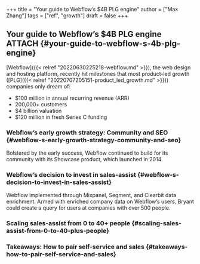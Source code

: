 +++
title = "Your guide to Webflow’s $4B PLG engine"
author = ["Max Zhang"]
tags = ["ref", "growth"]
draft = false
+++

## Your guide to Webflow’s $4B PLG engine <span class="tag"><span class="ATTACH">ATTACH</span></span> {#your-guide-to-webflow-s-4b-plg-engine}

[Webflow]({{< relref "20220630225218-webflow.md" >}}), the web design and hosting platform, recently hit milestones that most product-led growth ([PLG]({{< relref "20220707205151-product_led_growth.md" >}})) companies only dream of:

-   $100 million in annual recurring revenue (ARR)
-   200,000+ customers
-   $4 billion valuation
-   $120 million in fresh Series C funding


### Webflow’s early growth strategy: Community and SEO {#webflow-s-early-growth-strategy-community-and-seo}

Bolstered by the early success, Webflow continued to build for its community with its Showcase product, which launched in 2014.


### Webflow’s decision to invest in sales-assist {#webflow-s-decision-to-invest-in-sales-assist}

Webflow implemented through Mixpanel, Segment, and Clearbit data enrichment. Armed with enriched company data on Webflow’s users, Bryant could create a query for users at companies with over 500 people.


### Scaling sales-assist from 0 to 40+ people {#scaling-sales-assist-from-0-to-40-plus-people}


### Takeaways: How to pair self-service and sales {#takeaways-how-to-pair-self-service-and-sales}

